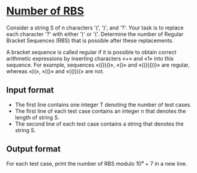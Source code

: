 # [Number of RBS][link]

Consider a string S of n characters '(', ')', and '?'. Your task is to replace each character '?' with either ')' or '('. Determine the number of Regular Bracket Sequences (RBS) that is possible after these replacements.

A bracket sequence is called regular if it is possible to obtain correct arithmetic expressions by inserting characters «+» and «1» into this sequence. For example, sequences «(())()», «()» and «(()(()))» are regular, whereas «)(», «(()» and «(()))(» are not.

## Input format

- The first line contains one integer T denoting the number of test cases.
- The first line of each test case contains an integer n that denotes the length of string S.
- The second line of each test case contains a string that denotes the string S.

## Output format

For each test case, print the number of RBS modulo 10⁹ + 7 in a new line.

[link]: https://www.hackerearth.com/practice/algorithms/dynamic-programming/2-dimensional/practice-problems/algorithm/how-many-rbs-99eacf3d/
